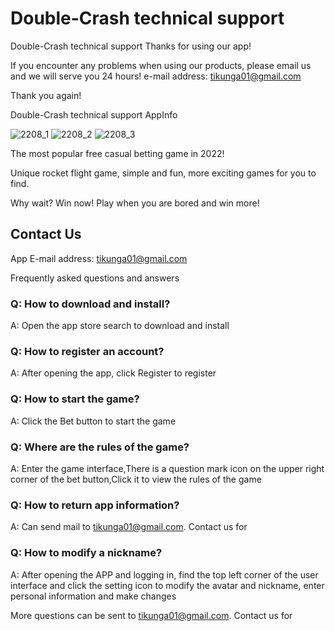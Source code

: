 # Double-Crash technical support


Double-Crash technical support
Thanks for using our app!


If you encounter any problems when using our products, please email us and we will serve you 24 hours!
e-mail address: tikunga01@gmail.com


Thank you again!


Double-Crash technical support
AppInfo


![2208_1](https://user-images.githubusercontent.com/36095568/203257273-8660818c-0e5a-4571-bdb4-e06ec2c0d16d.png)
![2208_2](https://user-images.githubusercontent.com/36095568/203257316-b8c44531-cbac-4869-82f1-daff0d1c302a.png)
![2208_3](https://user-images.githubusercontent.com/36095568/203257322-b18ff73f-386d-46d4-a6d2-82e9e5626cc8.png)


The most popular free casual betting game in 2022!

Unique rocket flight game, simple and fun, more exciting games for you to find.

Why wait? Win now! Play when you are bored and win more!

## Contact Us

App E-mail address: tikunga01@gmail.com

Frequently asked questions and answers
### Q: How to download and install?

A: Open the app store search to download and install

### Q: How to register an account?

A: After opening the app, click Register to register

### Q: How to start the game?

A: Click the Bet button to start the game

### Q: Where are the rules of the game?

A: Enter the game interface,There is a question mark icon on the upper right corner of the bet button,Click it to view the rules of the game

### Q: How to return app information?

A: Can send mail to tikunga01@gmail.com. Contact us for

### Q: How to modify a nickname?

A: After opening the APP and logging in, find the top left corner of the user interface and click the setting icon to modify the avatar and nickname, enter personal information and make changes

More questions can be sent to tikunga01@gmail.com. Contact us for
